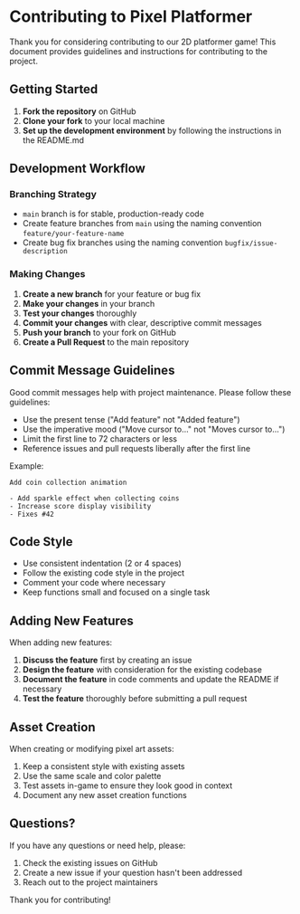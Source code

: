 # Contributing to Pixel Platformer

Thank you for considering contributing to our 2D platformer game! This document provides guidelines and instructions for contributing to the project.

## Getting Started

1. **Fork the repository** on GitHub
2. **Clone your fork** to your local machine
3. **Set up the development environment** by following the instructions in the README.md

## Development Workflow

### Branching Strategy

- `main` branch is for stable, production-ready code
- Create feature branches from `main` using the naming convention `feature/your-feature-name`
- Create bug fix branches using the naming convention `bugfix/issue-description`

### Making Changes

1. **Create a new branch** for your feature or bug fix
2. **Make your changes** in your branch
3. **Test your changes** thoroughly
4. **Commit your changes** with clear, descriptive commit messages
5. **Push your branch** to your fork on GitHub
6. **Create a Pull Request** to the main repository

## Commit Message Guidelines

Good commit messages help with project maintenance. Please follow these guidelines:

- Use the present tense ("Add feature" not "Added feature")
- Use the imperative mood ("Move cursor to..." not "Moves cursor to...")
- Limit the first line to 72 characters or less
- Reference issues and pull requests liberally after the first line

Example:
```
Add coin collection animation

- Add sparkle effect when collecting coins
- Increase score display visibility
- Fixes #42
```

## Code Style

- Use consistent indentation (2 or 4 spaces)
- Follow the existing code style in the project
- Comment your code where necessary
- Keep functions small and focused on a single task

## Adding New Features

When adding new features:

1. **Discuss the feature** first by creating an issue
2. **Design the feature** with consideration for the existing codebase
3. **Document the feature** in code comments and update the README if necessary
4. **Test the feature** thoroughly before submitting a pull request

## Asset Creation

When creating or modifying pixel art assets:

1. Keep a consistent style with existing assets
2. Use the same scale and color palette
3. Test assets in-game to ensure they look good in context
4. Document any new asset creation functions

## Questions?

If you have any questions or need help, please:

1. Check the existing issues on GitHub
2. Create a new issue if your question hasn't been addressed
3. Reach out to the project maintainers

Thank you for contributing! 